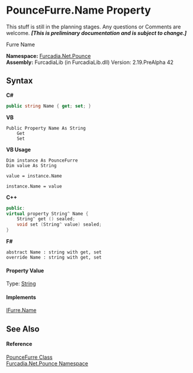# PounceFurre.Name Property 
This stuff is still in the planning stages. Any questions or Comments are welcome. _**\[This is preliminary documentation and is subject to change.\]**_

Furre Name

**Namespace:**&nbsp;<a href="N_Furcadia_Net_Pounce">Furcadia.Net.Pounce</a><br />**Assembly:**&nbsp;FurcadiaLib (in FurcadiaLib.dll) Version: 2.19.PreAlpha 42

## Syntax

**C#**<br />
``` C#
public string Name { get; set; }
```

**VB**<br />
``` VB
Public Property Name As String
	Get
	Set
```

**VB Usage**<br />
``` VB Usage
Dim instance As PounceFurre
Dim value As String

value = instance.Name

instance.Name = value
```

**C++**<br />
``` C++
public:
virtual property String^ Name {
	String^ get () sealed;
	void set (String^ value) sealed;
}
```

**F#**<br />
``` F#
abstract Name : string with get, set
override Name : string with get, set
```


#### Property Value
Type: <a href="http://msdn2.microsoft.com/en-us/library/s1wwdcbf" target="_blank">String</a>

#### Implements
<a href="P_Furcadia_Net_DreamInfo_IFurre_Name">IFurre.Name</a><br />

## See Also


#### Reference
<a href="T_Furcadia_Net_Pounce_PounceFurre">PounceFurre Class</a><br /><a href="N_Furcadia_Net_Pounce">Furcadia.Net.Pounce Namespace</a><br />